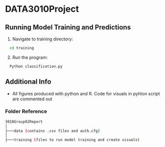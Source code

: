 # DATA3010Project

## Running Model Training and Predictions
1. Navigate to training directory:
  ```bash
    cd training
  ``` 

2. Run the program:
  ```bash
    Python classification.py
  ``` 

## Additional Info
- All figures produced with python and R.
  Code for visuals in pyhton script are commented out

### Folder Reference
```bash
3010Group02Report
│
├───data (contains .csv files and auth.cfg)
│
├───training (files to run model training and create visuals)
```
